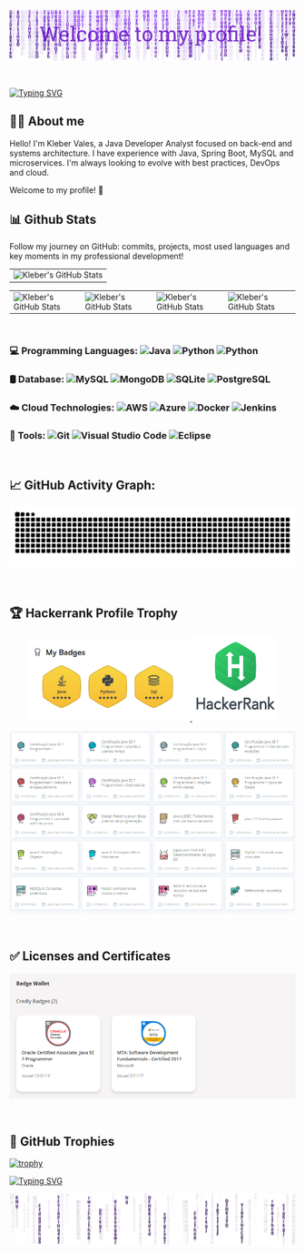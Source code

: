 ![src/header.png](src/header.png)

<!---
KleberVales/KleberVales is a ✨ special ✨ repository because its `README.md` (this file) appears on your GitHub profile.
You can click the Preview link to take a look at your changes.
--->

<br>

<!--   my-ticker -->    
[![Typing SVG](https://readme-typing-svg.herokuapp.com?color=4b0082&center=true&vCenter=true&width=600&lines=Hi+there+👋,+I+am+Kleber+Vales;+Welcome+to+My+Profile!;Over+5+years+of+programming+experience;Always+learning+new+things)](https://git.io/typing-svg)

<!--   GitHub stats graph -->

## 👨‍💻 About me

Hello! I'm Kleber Vales, a Java Developer Analyst focused on back-end and systems architecture. I have experience with Java, Spring Boot, MySQL and microservices. I'm always looking to evolve with best practices, DevOps and cloud.

Welcome to my profile! 🚀

## 📊 Github Stats
<p>Follow my journey on GitHub: commits, projects, most used languages ​​and key moments in my professional development!</p>
 <table align="center" width="100%" height="100%" >
    <tr>
       <td><img style="border: none;" src="https://github-profile-summary-cards.vercel.app/api/cards/profile-details?username=klebervales&theme=github_dark" alt="Kleber's GitHub Stats"/></td>   
    </tr>
 </table>

 <table align="center" width="100%" height="100%" >
    <tr>
        <td><img style="border: none;" src="https://github-profile-summary-cards.vercel.app/api/cards/stats?username=klebervales&theme=github_dark" alt="Kleber's GitHub Stats"/></td>
        <td><img style="border: none;" src="https://github-profile-summary-cards.vercel.app/api/cards/productive-time?username=klebervales&theme=github_dark&utcOffset=10" alt="Kleber's GitHub Stats"/>
        <td><img style="border: none;" src="https://github-profile-summary-cards.vercel.app/api/cards/repos-per-language?username=klebervales&theme=github_dark" alt="Kleber's GitHub Stats"/></td>
        <td><img style="border: none;" src="https://github-profile-summary-cards.vercel.app/api/cards/most-commit-language?username=klebervales&theme=github_dark" alt="Kleber's GitHub Stats"/></td>
    </tr>
 </table>

<br>

### 💻 Programming Languages: <img src="https://img.shields.io/badge/Java-007396?style=for-the-badge&logo=Java&logoColor=white" alt="Java" /> <img src="https://img.shields.io/badge/Python-4682B4?style=for-the-badge&logo=Python&logoColor=white" alt="Python" /> <img src="https://img.shields.io/badge/JavaScript-FFFF00?style=for-the-badge&logo=JavaScript&logoColor=black" alt="Python" />

### 🛢️ Database: <img src="https://img.shields.io/badge/MySQL-0000FF?style=for-the-badge&logo=MySQL&logoColor=white" alt="MySQL" /> <img src="https://img.shields.io/badge/MongoDB-32CD32?style=for-the-badge&logo=MongoDB&logoColor=white" alt="MongoDB" /> <img src="https://img.shields.io/badge/SQLite-000080?style=for-the-badge&logo=SQLite&logoColor=white" alt="SQLite" /> <img src="https://img.shields.io/badge/PostgreSQL-836FFF?style=for-the-badge&logo=PostgreSQL&logoColor=white" alt="PostgreSQL" />

### ☁️ Cloud Technologies: <img src="https://img.shields.io/badge/AWS-FF9900?style=for-the-badge&logo=amazonaws&logoColor=white" alt="AWS" /> <img src="https://img.shields.io/badge/Azure-0089D6?style=for-the-badge&logo=microsoftazure&logoColor=white" alt="Azure"/> <img src="https://img.shields.io/badge/Docker-2496ED?style=for-the-badge&logo=docker&logoColor=white" alt="Docker"/> <img src="https://img.shields.io/badge/Jenkins-D24939?style=for-the-badge&logo=jenkins&logoColor=white" alt="Jenkins"/>

### 🔧 Tools: <img src="https://img.shields.io/badge/Git-F05032?style=for-the-badge&logo=git&logoColor=white" alt="Git"/> <img src="https://img.shields.io/badge/Visual%20Studio%20Code-007ACC?style=for-the-badge&logo=visualstudiocode&logoColor=white" alt="Visual Studio Code"/> <img src="https://img.shields.io/badge/Eclipse-4FC08D?style=for-the-badge&logo=Eclipse&logoColor=white" alt="Eclipse"/>

<Br>

## 📈 GitHub Activity Graph:

<!--   green snake -->
![BEPb's github activity graph](https://raw.githubusercontent.com/BEPb/BEPb/output/github-contribution-grid-snake.svg)

<br>

## 🏆 Hackerrank Profile Trophy

<p align="center"> 
  <a href="https://www.hackerrank.com/klebervales" target="_blank">
    <img src="./src/badges_hackerrank.png" alt="Hackerrank Badges" width="57%">
  </a>
  <a href="https://www.hackerrank.com/klebervales" target="_blank">
    <img src="./src/hackerrank-logo.jpg" alt="Hackerrank Logo" width="30%">
  </a>
</p>


![badges_alura.png](src%2Fbadges_alura.png)

<br>

## ✅ Licenses and Certificates
![credly.png](src%2Fcredly.png)

<br>


## 🚀 GitHub Trophies
[![trophy](https://github-profile-trophy.vercel.app/?username=klebervales)](https://github.com/ryo-ma/github-profile-trophy)

[![Typing SVG](https://readme-typing-svg.herokuapp.com?color=4b0082&center=true&vCenter=true&width=600&lines=Thanks+for+visiting)](https://git.io/typing-svg)

![src/footer.png](src/footer.png)






